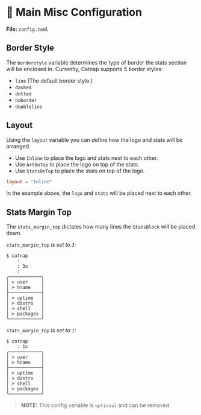 # 🚩 Main Misc Configuration

**File:** `config.toml`

## Border Style
The `borderstyle` variable determines the type of border the stats section will be enclosed in.
Currently, Catnap supports 5 border styles:
- `line` (The default border style.)
- `dashed`
- `dotted`
- `noborder`
- `doubleline`

## Layout
Using the `layout` variable you can define how the logo and stats will be arranged.
- Use `Inline` to place the logo and stats next to each other.
- Use `ArtOnTop` to place the logo on top of the stats.
- Use `StatsOnTop` to place the stats on top of the logo.

```toml
layout = "Inline"
```

In the example above, the `logo` and `stats` will be placed next to each other.

## Stats Margin Top
The `stats_margin_top` dictates how many lines the `StatsBlock` will be placed down.

*`stats_margin_top` is set to `3`:*
```
$ catnap
    :
    : 3x
    :
╭────────────╮
│ > user     │
│ > hname    │
├────────────┤
│ > uptime   │
│ > distro   │
│ > shell    │
│ > packages │
╰────────────╯
```

*`stats_margin_top` is set to `1`:*
```
$ catnap
    : 1x
╭────────────╮
│ > user     │
│ > hname    │
├────────────┤
│ > uptime   │
│ > distro   │
│ > shell    │
│ > packages │
╰────────────╯
```

> **NOTE:** This config variable is `optional` and can be removed.
